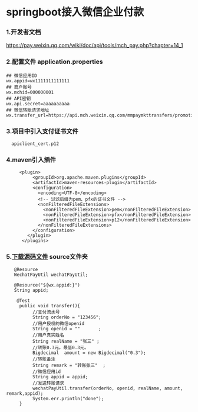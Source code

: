 # springboot接入微信企业付款

### 1.开发者文档
 https://pay.weixin.qq.com/wiki/doc/api/tools/mch_pay.php?chapter=14_1
 
### 2.配置文件 application.properties
```
## 微信应用ID
wx.appid=wx1111111111111 
## 商户账号   
wx.mchid=000000001
## API密钥              
wx.api.secret=aaaaaaaaaa
## 微信转账请求地址 
wx.transfer_url=https://api.mch.weixin.qq.com/mmpaymkttransfers/promotion/transfers   

```

### 3.项目中引入支付证书文件
```
  apiclient_cert.p12

```

### 4.maven引入插件
```
     <plugin>
          <groupId>org.apache.maven.plugins</groupId>
          <artifactId>maven-resources-plugin</artifactId>
          <configuration>
            <encoding>UTF-8</encoding>
            <!-- 过滤后缀为pem、pfx的证书文件 -->
            <nonFilteredFileExtensions>
              <nonFilteredFileExtension>pem</nonFilteredFileExtension>
              <nonFilteredFileExtension>pfx</nonFilteredFileExtension>
              <nonFilteredFileExtension>p12</nonFilteredFileExtension>
            </nonFilteredFileExtensions>
          </configuration>
        </plugin>
      </plugins>
```

### 5.[下载源码文件](https://github.com/github24518/wetchatpay-transfer)  source文件夹  
```
   @Resource
   WechatPayUtil wechatPayUtil;
   
   @Resource("${wx.appid:}") 
   String appid;
   
    @Test
     public void transfer(){
          //支付流水号
          String orderNo = "123456";       
          //用户授权的微信openid
          String openid = ""       ;      
          //用户真实姓名
          String realName = "张三" ;      
          //转账0.3元。最低0.3元。
          Bigdecimal  amount = new Bigdecimal("0.3"); 
          //转账备注
          String remark = "转账张三"  ; 
          //微信应用id
          String appid = appid;  
          //发送转账请求
          wechatPayUtil.transfer(orderNo, openid, realName, amount, remark,appid);
          System.err.println("done");
     }

```











